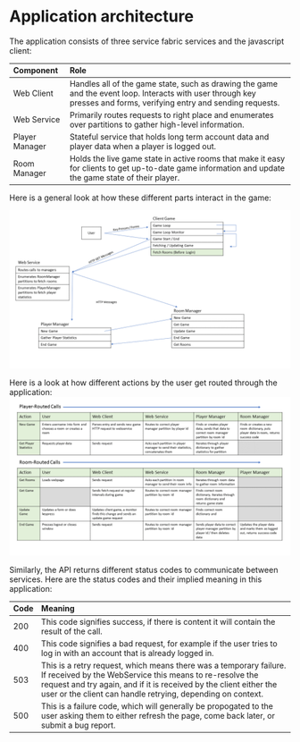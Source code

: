 # Application architecture

The application consists of three service fabric services and the javascript client:

| Component | Role |
| :--- | :--- |
| Web Client | Handles all of the game state, such as drawing the game and the event loop. Interacts with user through key presses and forms, verifying entry and sending requests. |
| Web Service | Primarily routes requests to right place and enumerates over partitions to gather high-level information. |
| Player Manager | Stateful service that holds long term account data and player data when a player is logged out. |
| Room Manager | Holds the live game state in active rooms that make it easy for clients to get up-to-date game information and update the game state of their player. |

Here is a general look at how these different parts interact in the game:

![Architecture Diagram][architecture]

Here is a look at how different actions by the user get routed through the application:
![Route Diagram][route]

Similarly, the API returns different status codes to communicate between services. Here are the status codes and their implied meaning in this application:

| Code | Meaning |
| --- | :--- |
| 200 | This code signifies success, if there is content it will contain the result of the call. |
| 400 | This code signifies a bad request, for example if the user tries to log in with an account that is already logged in. |
| 503 | This is a retry request, which means there was a temporary failure. If received by the WebService this means to re-resolve the request and try again, and if it is received by the client either the user or the client can handle retrying, depending on context. |
| 500 | This is a failure code, which will generally be propogated to the user asking them to either refresh the page, come back later, or submit a bug report. |

[architecture]: ../docs/media/architecture.png
[route]: ../docs/media/routes.png
